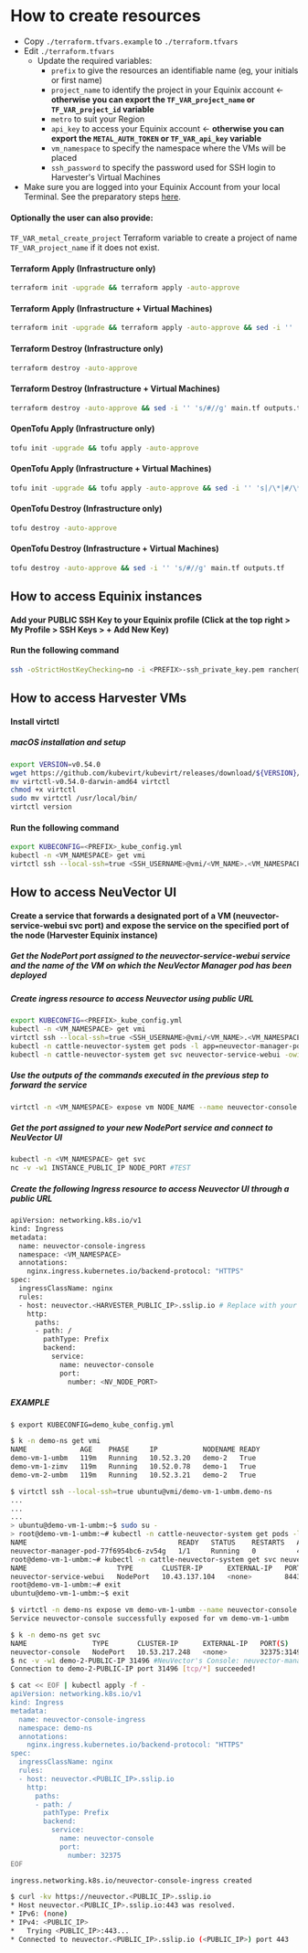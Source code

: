 # How to create resources

- Copy `./terraform.tfvars.example` to `./terraform.tfvars`
- Edit `./terraform.tfvars`
  - Update the required variables:
    -  `prefix` to give the resources an identifiable name (eg, your initials or first name)
    -  `project_name` to identify the project in your Equinix account <- **otherwise you can export the `TF_VAR_project_name` or `TF_VAR_project_id` variable**
    -  `metro` to suit your Region
    -  `api_key` to access your Equinix account <- **otherwise you can export the `METAL_AUTH_TOKEN` or `TF_VAR_api_key` variable**
    -  `vm_namespace` to specify the namespace where the VMs will be placed
    -  `ssh_password` to specify the password used for SSH login to Harvester's Virtual Machines
- Make sure you are logged into your Equinix Account from your local Terminal. See the preparatory steps [here](../README.md).

#### Optionally the user can also provide:

`TF_VAR_metal_create_project` Terraform variable to create a project of name `TF_VAR_project_name` if it does not exist.

#### Terraform Apply (Infrastructure only)
```bash
terraform init -upgrade && terraform apply -auto-approve
```

#### Terraform Apply (Infrastructure + Virtual Machines)
```bash
terraform init -upgrade && terraform apply -auto-approve && sed -i '' 's|/\*|#/\*|g; s|\*/|#\*/|g' main.tf outputs.tf && terraform init -upgrade && terraform apply -auto-approve
```

#### Terraform Destroy (Infrastructure only)
```bash
terraform destroy -auto-approve
```

#### Terraform Destroy (Infrastructure + Virtual Machines)
```bash
terraform destroy -auto-approve && sed -i '' 's/#//g' main.tf outputs.tf
```

#### OpenTofu Apply (Infrastructure only)
```bash
tofu init -upgrade && tofu apply -auto-approve
```

#### OpenTofu Apply (Infrastructure + Virtual Machines)
```bash
tofu init -upgrade && tofu apply -auto-approve && sed -i '' 's|/\*|#/\*|g; s|\*/|#\*/|g' main.tf outputs.tf && tofu init -upgrade && tofu apply -auto-approve
```

#### OpenTofu Destroy (Infrastructure only)
```bash
tofu destroy -auto-approve
```

#### OpenTofu Destroy (Infrastructure + Virtual Machines)
```bash
tofu destroy -auto-approve && sed -i '' 's/#//g' main.tf outputs.tf
```

## How to access Equinix instances

#### Add your PUBLIC SSH Key to your Equinix profile (Click at the top right > My Profile > SSH Keys > + Add New Key)

#### Run the following command

```bash
ssh -oStrictHostKeyChecking=no -i <PREFIX>-ssh_private_key.pem rancher@<PUBLIC_IPV4>
```

## How to access Harvester VMs

#### Install virtctl

##### macOS installation and setup

```bash
export VERSION=v0.54.0
wget https://github.com/kubevirt/kubevirt/releases/download/${VERSION}/virtctl-${VERSION}-darwin-amd64
mv virtctl-v0.54.0-darwin-amd64 virtctl
chmod +x virtctl
sudo mv virtctl /usr/local/bin/
virtctl version
```

#### Run the following command

```bash
export KUBECONFIG=<PREFIX>_kube_config.yml
kubectl -n <VM_NAMESPACE> get vmi
virtctl ssh --local-ssh=true <SSH_USERNAME>@vmi/<VM_NAME>.<VM_NAMESPACE>
```

## How to access NeuVector UI

#### Create a service that forwards a designated port of a VM (neuvector-service-webui svc port) and expose the service on the specified port of the node (Harvester Equinix instance)

##### Get the NodePort port assigned to the neuvector-service-webui service and the name of the VM on which the NeuVector Manager pod has been deployed

##### Create ingress resource to access Neuvector using public URL

```bash
export KUBECONFIG=<PREFIX>_kube_config.yml
kubectl -n <VM_NAMESPACE> get vmi
virtctl ssh --local-ssh=true <SSH_USERNAME>@vmi/<VM_NAME>.<VM_NAMESPACE>
kubectl -n cattle-neuvector-system get pods -l app=neuvector-manager-pod -owide #NODE_NAME
kubectl -n cattle-neuvector-system get svc neuvector-service-webui -owide #NODE_PORT
```

##### Use the outputs of the commands executed in the previous step to forward the service
```bash
virtctl -n <VM_NAMESPACE> expose vm NODE_NAME --name neuvector-console --type NodePort --port NODE_PORT
```

##### Get the port assigned to your new NodePort service and connect to NeuVector UI
```bash
kubectl -n <VM_NAMESPACE> get svc
nc -v -w1 INSTANCE_PUBLIC_IP NODE_PORT #TEST
```

##### Create the following Ingress resource to access Neuvector UI through a public URL
```bash
apiVersion: networking.k8s.io/v1
kind: Ingress
metadata:
  name: neuvector-console-ingress
  namespace: <VM_NAMESPACE>
  annotations:
    nginx.ingress.kubernetes.io/backend-protocol: "HTTPS"
spec:
  ingressClassName: nginx
  rules:
  - host: neuvector.<HARVESTER_PUBLIC_IP>.sslip.io # Replace with your desired domain or use an IP for simplicity
    http:
      paths:
      - path: /
        pathType: Prefix
        backend:
          service:
            name: neuvector-console
            port:
              number: <NV_NODE_PORT>
```

##### EXAMPLE
```bash
$ export KUBECONFIG=demo_kube_config.yml

$ k -n demo-ns get vmi
NAME             AGE    PHASE     IP           NODENAME READY
demo-vm-1-umbm   119m   Running   10.52.3.20   demo-2   True
demo-vm-1-zimv   119m   Running   10.52.0.78   demo-1   True
demo-vm-2-umbm   119m   Running   10.52.3.21   demo-2   True

$ virtctl ssh --local-ssh=true ubuntu@vmi/demo-vm-1-umbm.demo-ns
...
...
...
> ubuntu@demo-vm-1-umbm:~$ sudo su -
> root@demo-vm-1-umbm:~# kubectl -n cattle-neuvector-system get pods -l app=neuvector-manager-pod -owide
NAME                                     READY   STATUS    RESTARTS   AGE   IP          NODE             NOMINATED NODE   READINESS GATES
neuvector-manager-pod-77f6954bc6-zv54g   1/1     Running   0          44m   10.42.2.7   demo-vm-1-umbm   <none>           <none>
root@demo-vm-1-umbm:~# kubectl -n cattle-neuvector-system get svc neuvector-service-webui -owide 
NAME                      TYPE       CLUSTER-IP      EXTERNAL-IP   PORT(S)          AGE   SELECTOR
neuvector-service-webui   NodePort   10.43.137.104   <none>        8443:32375/TCP   44m   app=neuvector-manager-pod
root@demo-vm-1-umbm:~# exit
ubuntu@demo-vm-1-umbm:~$ exit

$ virtctl -n demo-ns expose vm demo-vm-1-umbm --name neuvector-console --type NodePort --port 32375
Service neuvector-console successfully exposed for vm demo-vm-1-umbm

$ k -n demo-ns get svc
NAME                TYPE       CLUSTER-IP      EXTERNAL-IP   PORT(S)           AGE
neuvector-console   NodePort   10.53.217.248   <none>        32375:31496/TCP   54s
$ nc -v -w1 demo-2-PUBLIC-IP 31496 #NeuVector's Console: neuvector-manager-pod-77f6954bc6-zv54g | Harvester's VM: demo-vm-1-umbm | Equinix's Node: demo-2
Connection to demo-2-PUBLIC-IP port 31496 [tcp/*] succeeded!

$ cat << EOF | kubectl apply -f -
apiVersion: networking.k8s.io/v1
kind: Ingress
metadata:
  name: neuvector-console-ingress
  namespace: demo-ns
  annotations:
    nginx.ingress.kubernetes.io/backend-protocol: "HTTPS"
spec:
  ingressClassName: nginx
  rules:
  - host: neuvector.<PUBLIC_IP>.sslip.io
    http:
      paths:
      - path: /
        pathType: Prefix
        backend:
          service:
            name: neuvector-console
            port:
              number: 32375
EOF

ingress.networking.k8s.io/neuvector-console-ingress created

$ curl -kv https://neuvector.<PUBLIC_IP>.sslip.io
* Host neuvector.<PUBLIC_IP>.sslip.io:443 was resolved.
* IPv6: (none)
* IPv4: <PUBLIC_IP>
*   Trying <PUBLIC_IP>:443...
* Connected to neuvector.<PUBLIC_IP>.sslip.io (<PUBLIC_IP>) port 443

```